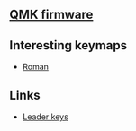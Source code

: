## [QMK firmware](https://github.com/qmk/qmk_firmware)
## Interesting keymaps
- [Roman](https://github.com/rvolosatovs/qmk_firmware/tree/master/keyboards/planck/keymaps/rvolosatovs)

## Links
- [Leader keys](https://docs.qmk.fm/#/feature_leader_key)